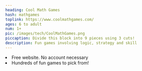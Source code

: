 ```yaml
---
heading: Cool Math Games
hash: mathgames
toplink: https://www.coolmathgames.com/
ages: 6 to adult
num: 1+
pic: /images/tech/CoolMathGames.png
piccaption: Divide this block into 9 pieces using 3 cuts!
description: Fun games involving logic, strategy and skill 
---
```


<li>Free website. No account necessary</li>
<li>Hundreds of fun games to pick from!</li>
